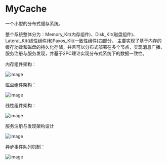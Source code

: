 # MyCache
一个小型的分布式缓存系统。

整个系统整体分为：Memory_Kit(内存组件)、Disk_Kit(磁盘组件)、Lateral_Kit(线性组件)和Paxos_Kit(一致性组件)四部分，
主要实现了基于内存的缓存功效和磁盘的持久化存储，并且可以分布式部署在多个节点，实现消息广播、服务注册与服务发现，并基于2PC理论实现分布式系统下的数据一致性。

内存组件架构：

![image](https://user-images.githubusercontent.com/69895512/174468399-41ca04a3-c302-4add-bb61-e6b0ebd33f21.png)





磁盘组件架构：

![image](https://user-images.githubusercontent.com/69895512/174468285-14d7de0a-d6db-4d45-892f-78fbd5327bca.png)





线性组件架构：


![image](https://user-images.githubusercontent.com/69895512/174468293-7a879f8c-f38c-4a74-8c0a-abf073318c68.png)






服务注册与发现架构设计

![image](https://user-images.githubusercontent.com/69895512/174468443-7ca7cdb7-ada0-48cc-bff3-f89ff5f2a442.png)




异步事件队列机制：

![image](https://user-images.githubusercontent.com/69895512/174468484-69c6ba51-295d-46b5-9071-2e7eedc61700.png)


